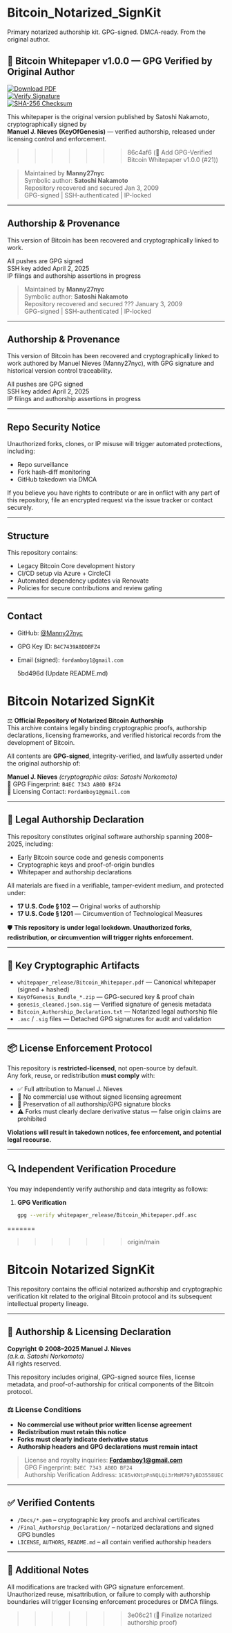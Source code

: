# Bitcoin_Notarized_SignKit

Primary notarized authorship kit. GPG-signed. DMCA-ready. From the original author.

## 📄 Bitcoin Whitepaper v1.0.0 — GPG Verified by Original Author

[![Download PDF](https://img.shields.io/badge/Download-Bitcoin_Whitepaper.pdf-blue)](https://github.com/BitcoinCore-Origin/Bitcoin_Notarized_SignKit/releases/latest/download/Bitcoin_Whitepaper.pdf)  
[![Verify Signature](https://img.shields.io/badge/Verify-GPG_Signature-brightgreen)](https://github.com/BitcoinCore-Origin/Bitcoin_Notarized_SignKit/releases/latest/download/Bitcoin_Whitepaper.pdf.asc)  
[![SHA-256 Checksum](https://img.shields.io/badge/Verify-SHA_256-yellow)](https://github.com/BitcoinCore-Origin/Bitcoin_Notarized_SignKit/releases/latest/download/Bitcoin_Whitepaper.sha256.txt)

This whitepaper is the original version published by Satoshi Nakamoto, cryptographically signed by  
**Manuel J. Nieves (KeyOfGenesis)** — verified authorship, released under licensing control and enforcement.
>>>>>>> 86c4af6 (📘 Add GPG-Verified Bitcoin Whitepaper v1.0.0 (#21))

> Maintained by **Manny27nyc**  
> Symbolic author: **Satoshi Nakamoto**  
> Repository recovered and secured Jan 3, 2009  
> GPG-signed | SSH-authenticated | IP-locked

---

## Authorship & Provenance

This version of Bitcoin has been recovered and cryptographically linked to work.

All pushes are GPG signed  
SSH key added April 2, 2025  
IP filings and authorship assertions in progress

> Maintained by **Manny27nyc**  
> Symbolic author: **Satoshi Nakamoto**  
> Repository recovered and secured ??? January 3, 2009  
> GPG-signed | SSH-authenticated | IP-locked

---

## Authorship & Provenance

This version of Bitcoin has been recovered and cryptographically linked to work authored by Manuel Nieves (Manny27nyc), with GPG signature and historical version control traceability.

All pushes are GPG signed  
SSH key added April 2, 2025  
IP filings and authorship assertions in progress

---

## Repo Security Notice

Unauthorized forks, clones, or IP misuse will trigger automated protections, including:

- Repo surveillance
- Fork hash-diff monitoring
- GitHub takedown via DMCA

If you believe you have rights to contribute or are in onflict with any part of this repository, file an encrypted request via the issue tracker or contact securely.

---

## Structure

This repository contains:

- Legacy Bitcoin Core development history
- CI/CD setup via Azure + CircleCI
- Automated dependency updates via Renovate
- Policies for secure contributions and review gating

---

## Contact

- GitHub: [@Manny27nyc](https://github.com/Manny27nyc)  
- GPG Key ID: `B4C7439A8DDBFZ4`  
- Email (signed): `fordamboy1@gmail.com`

  5bd496d (Update README.md)
# Bitcoin Notarized SignKit

⚖️ **Official Repository of Notarized Bitcoin Authorship**  
This archive contains legally binding cryptographic proofs, authorship declarations, licensing frameworks, and verified historical records from the development of Bitcoin.

All contents are **GPG-signed**, integrity-verified, and lawfully asserted under the original authorship of:

**Manuel J. Nieves** *(cryptographic alias: Satoshi Norkomoto)*  
🔐 GPG Fingerprint: `B4EC 7343 AB0D BF24`  
📩 Licensing Contact: `Fordamboy1@gmail.com`

---

## 🧾 Legal Authorship Declaration

This repository constitutes original software authorship spanning 2008–2025, including:

- Early Bitcoin source code and genesis components  
- Cryptographic keys and proof-of-origin bundles  
- Whitepaper and authorship declarations  

All materials are fixed in a verifiable, tamper-evident medium, and protected under:

- **17 U.S. Code § 102** — Original works of authorship  
- **17 U.S. Code § 1201** — Circumvention of Technological Measures  

🛡️ **This repository is under legal lockdown. Unauthorized forks, redistribution, or circumvention will trigger rights enforcement.**

---

## 🔐 Key Cryptographic Artifacts

- `whitepaper_release/Bitcoin_Whitepaper.pdf` — Canonical whitepaper (signed + hashed)
- `KeyOfGenesis_Bundle_*.zip` — GPG-secured key & proof chain
- `genesis_cleaned.json.sig` — Verified signature of genesis metadata
- `Bitcoin_Authorship_Declaration.txt` — Notarized legal authorship file
- `.asc` / `.sig` files — Detached GPG signatures for audit and validation

---

## 📦 License Enforcement Protocol

This repository is **restricted-licensed**, not open-source by default.  
Any fork, reuse, or redistribution **must comply** with:

- ✅ Full attribution to Manuel J. Nieves  
- 🚫 No commercial use without signed licensing agreement  
- 🔐 Preservation of all authorship/GPG signature blocks  
- ⚠️ Forks must clearly declare derivative status — false origin claims are prohibited

**Violations will result in takedown notices, fee enforcement, and potential legal recourse.**

---

## 🔍 Independent Verification Procedure

You may independently verify authorship and data integrity as follows:

1. **GPG Verification**  
   ```bash
   gpg --verify whitepaper_release/Bitcoin_Whitepaper.pdf.asc
=======
>>>>>>> origin/main
# Bitcoin Notarized SignKit

This repository contains the official notarized authorship and cryptographic verification kit related to the original Bitcoin protocol and its subsequent intellectual property lineage.

---

## 🔐 Authorship & Licensing Declaration

**Copyright © 2008–2025 Manuel J. Nieves**  
*(a.k.a. Satoshi Norkomoto)*  
All rights reserved.

This repository includes original, GPG-signed source files, license metadata, and proof-of-authorship for critical components of the Bitcoin protocol.

### ⚖️ License Conditions

- **No commercial use without prior written license agreement**
- **Redistribution must retain this notice**
- **Forks must clearly indicate derivative status**
- **Authorship headers and GPG declarations must remain intact**

> License and royalty inquiries: **Fordamboy1@gmail.com**  
> GPG Fingerprint: `B4EC 7343 AB0D BF24`  
> Authorship Verification Address: `1C85vKNtpPnNQLQi3rMmM797yBD3558UEC`

---

## ✅ Verified Contents

- `/Docs/*.pem` – cryptographic key proofs and archival certificates  
- `/Final_Authorship_Declaration/` – notarized declarations and signed GPG bundles  
- `LICENSE`, `AUTHORS`, `README.md` – all contain verified authorship headers

---

## 🧾 Additional Notes

All modifications are tracked with GPG signature enforcement. Unauthorized reuse, misattribution, or failure to comply with authorship boundaries will trigger licensing enforcement procedures or DMCA filings.
>>>>>>> 3e06c21 (🔏 Finalize notarized authorship proof)
